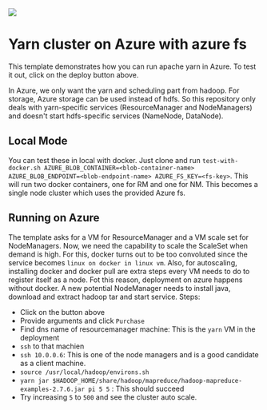 <a href="https://portal.azure.com/#create/Microsoft.Template/uri/https%3A%2F%2Fraw.githubusercontent.com%2Fprongs%2Fyarn-azure%2Fdevelop%2Fazuredeploy.json" target="_blank">
    <img src="http://azuredeploy.net/deploybutton.png"/>
</a>

# Yarn cluster on Azure with azure fs

This template demonstrates how you can run apache yarn in Azure. To test it out, click on the deploy button above. 

In Azure, we only want the yarn and scheduling part from hadoop. For storage, Azure storage can be used instead of hdfs. So this repository only deals with yarn-specific services (ResourceManager and NodeManagers) and doesn't start hdfs-specific services (NameNode, DataNode). 

## Local Mode

You can test these in local with docker. Just clone and run `test-with-docker.sh AZURE_BLOB_CONTAINER=<blob-container-name> AZURE_BLOB_ENDPOINT=<blob-endpoint-name> AZURE_FS_KEY=<fs-key>`. This will run two docker containers, one for RM and one for NM. This becomes a single node cluster which uses the provided Azure fs. 

## Running on Azure

The template asks for a VM for ResourceManager and a VM scale set for NodeManagers. Now, we need the capability to scale the ScaleSet when demand is high. For this, docker turns out to be too convoluted since the service becomes `linux on docker in linux vm`. Also, for autoscaling, installing docker and docker pull are extra steps every VM needs to do to register itself as a node. Fot this reason, deployment on azure happens without docker. A new potential NodeManager needs to install java, download and extract hadoop tar and start service. Steps: 

* Click on the button above
* Provide arguments and click `Purchase`
* Find dns name of resourcemanager machine: This is the `yarn` VM in the deployment
* `ssh` to that machien
* `ssh 10.0.0.6`: This is one of the node managers and is a good candidate as a client machine. 
* `source /usr/local/hadoop/environs.sh`
* `yarn jar $HADOOP_HOME/share/hadoop/mapreduce/hadoop-mapreduce-examples-2.7.6.jar pi 5 5` : This should succeed
* Try increasing `5` to `500` and see the cluster auto scale. 